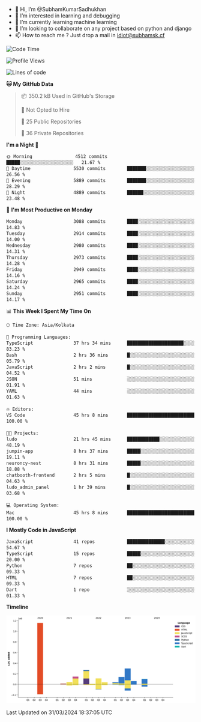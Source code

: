 - 👋 Hi, I’m @SubhamKumarSadhukhan
- 👀 I’m interested in learning and debugging
- 🌱 I’m currently learning machine learning
- 💞️ I’m looking to collaborate on any project based on python and django
- 📫 How to reach me ?
      Just drop a mail in idiot@subhamsk.cf

<!---
SubhamKumarSadhukhan/SubhamKumarSadhukhan is a ✨ special ✨ repository because its `README.md` (this file) appears on your GitHub profile.
You can click the Preview link to take a look at your changes.
--->


<!--START_SECTION:waka-->
![Code Time](http://img.shields.io/badge/Code%20Time-2%2C065%20hrs%203%20mins-blue)

![Profile Views](http://img.shields.io/badge/Profile%20Views-6-blue)

![Lines of code](https://img.shields.io/badge/From%20Hello%20World%20I%27ve%20Written-2.4%20million%20lines%20of%20code-blue)

**🐱 My GitHub Data** 

> 📦 350.2 kB Used in GitHub's Storage 
 > 
> 🚫 Not Opted to Hire
 > 
> 📜 25 Public Repositories 
 > 
> 🔑 36 Private Repositories 
 > 
**I'm a Night 🦉** 

```text
🌞 Morning                4512 commits        █████░░░░░░░░░░░░░░░░░░░░   21.67 % 
🌆 Daytime                5530 commits        ███████░░░░░░░░░░░░░░░░░░   26.56 % 
🌃 Evening                5889 commits        ███████░░░░░░░░░░░░░░░░░░   28.29 % 
🌙 Night                  4889 commits        ██████░░░░░░░░░░░░░░░░░░░   23.48 % 
```
📅 **I'm Most Productive on Monday** 

```text
Monday                   3088 commits        ████░░░░░░░░░░░░░░░░░░░░░   14.83 % 
Tuesday                  2914 commits        ████░░░░░░░░░░░░░░░░░░░░░   14.00 % 
Wednesday                2980 commits        ████░░░░░░░░░░░░░░░░░░░░░   14.31 % 
Thursday                 2973 commits        ████░░░░░░░░░░░░░░░░░░░░░   14.28 % 
Friday                   2949 commits        ████░░░░░░░░░░░░░░░░░░░░░   14.16 % 
Saturday                 2965 commits        ████░░░░░░░░░░░░░░░░░░░░░   14.24 % 
Sunday                   2951 commits        ████░░░░░░░░░░░░░░░░░░░░░   14.17 % 
```


📊 **This Week I Spent My Time On** 

```text
🕑︎ Time Zone: Asia/Kolkata

💬 Programming Languages: 
TypeScript               37 hrs 34 mins      █████████████████████░░░░   83.23 % 
Bash                     2 hrs 36 mins       █░░░░░░░░░░░░░░░░░░░░░░░░   05.79 % 
JavaScript               2 hrs 2 mins        █░░░░░░░░░░░░░░░░░░░░░░░░   04.52 % 
JSON                     51 mins             ░░░░░░░░░░░░░░░░░░░░░░░░░   01.91 % 
YAML                     44 mins             ░░░░░░░░░░░░░░░░░░░░░░░░░   01.63 % 

🔥 Editors: 
VS Code                  45 hrs 8 mins       █████████████████████████   100.00 % 

🐱‍💻 Projects: 
ludo                     21 hrs 45 mins      ████████████░░░░░░░░░░░░░   48.19 % 
jumpin-app               8 hrs 37 mins       █████░░░░░░░░░░░░░░░░░░░░   19.11 % 
neuroncy-nest            8 hrs 31 mins       █████░░░░░░░░░░░░░░░░░░░░   18.88 % 
chatbooth-frontend       2 hrs 5 mins        █░░░░░░░░░░░░░░░░░░░░░░░░   04.63 % 
ludo_admin_panel         1 hr 39 mins        █░░░░░░░░░░░░░░░░░░░░░░░░   03.68 % 

💻 Operating System: 
Mac                      45 hrs 8 mins       █████████████████████████   100.00 % 
```

**I Mostly Code in JavaScript** 

```text
JavaScript               41 repos            ██████████████░░░░░░░░░░░   54.67 % 
TypeScript               15 repos            █████░░░░░░░░░░░░░░░░░░░░   20.00 % 
Python                   7 repos             ██░░░░░░░░░░░░░░░░░░░░░░░   09.33 % 
HTML                     7 repos             ██░░░░░░░░░░░░░░░░░░░░░░░   09.33 % 
Dart                     1 repo              ░░░░░░░░░░░░░░░░░░░░░░░░░   01.33 % 
```



**Timeline**

![Lines of Code chart](https://raw.githubusercontent.com/SubhamKumarSadhukhan/SubhamKumarSadhukhan/main/assets/bar_graph.png)


 Last Updated on 31/03/2024 18:37:05 UTC
<!--END_SECTION:waka-->
